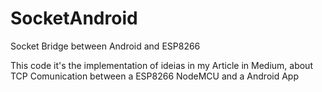 # SocketAndroid
Socket Bridge between Android and ESP8266 

This code it's the implementation of ideias in my Article in Medium, about TCP Comunication between a ESP8266 NodeMCU and a Android App 
